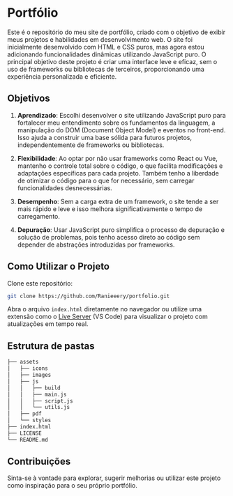 # Portfólio

Este é o repositório do meu site de portfólio, criado com o objetivo de exibir meus projetos e habilidades em desenvolvimento web. O site foi inicialmente desenvolvido com HTML e CSS puros, mas agora estou adicionando funcionalidades dinâmicas utilizando JavaScript puro. O principal objetivo deste projeto é criar uma interface leve e eficaz, sem o uso de frameworks ou bibliotecas de terceiros, proporcionando uma experiência personalizada e eficiente.

## Objetivos

1. **Aprendizado**: Escolhi desenvolver o site utilizando JavaScript puro para fortalecer meu entendimento sobre os fundamentos da linguagem, a manipulação do DOM (Document Object Model) e eventos no front-end. Isso ajuda a construir uma base sólida para futuros projetos, independentemente de frameworks ou bibliotecas.

2. **Flexibilidade**: Ao optar por não usar frameworks como React ou Vue, mantenho o controle total sobre o código, o que facilita modificações e adaptações específicas para cada projeto. Também tenho a liberdade de otimizar o código para o que for necessário, sem carregar funcionalidades desnecessárias.

3. **Desempenho**: Sem a carga extra de um framework, o site tende a ser mais rápido e leve e isso melhora significativamente o tempo de carregamento.

4. **Depuração**: Usar JavaScript puro simplifica o processo de depuração e solução de problemas, pois tenho acesso direto ao código sem depender de abstrações introduzidas por frameworks.

## Como Utilizar o Projeto

Clone este repositório:
```bash
git clone https://github.com/Ranieeery/portfolio.git
```

Abra o arquivo `index.html` diretamente no navegador ou utilize uma extensão como o [Live Server](https://marketplace.visualstudio.com/items?itemName=ritwickdey.LiveServer) (VS Code) para visualizar o projeto com atualizações em tempo real.

## Estrutura de pastas

```bash
├── assets         
│   ├── icons
│   ├── images
│   ├── js
│   │   ├── build
│   │   ├── main.js
│   │   ├── script.js
│   │   └── utils.js
│   ├── pdf
│   └── styles
├── index.html
├── LICENSE
└── README.md
```

## Contribuições

Sinta-se à vontade para explorar, sugerir melhorias ou utilizar este projeto como inspiração para o seu próprio portfólio.
